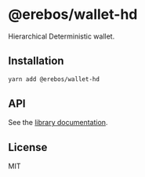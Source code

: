 # @erebos/wallet-hd

Hierarchical Deterministic wallet.

## Installation

```sh
yarn add @erebos/wallet-hd
```

## API

See the [library documentation](../../docs/wallet-hd.md).

## License

MIT
